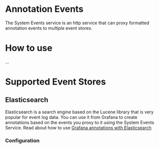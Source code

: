 # Annotation Events

The System Events service is an http service that can proxy formatted annotation events to multiple event stores.

# How to use

...

# Supported Event Stores

## Elasticsearch

Elasticsearch is a search engine based on the Lucene library that is very popular for event log data. You can 
use it from Grafana to create annotations based on the events you proxy to it using the System Events Service.
Read about how to use [Grafana annotations with Elasticsearch](https://grafana.com/docs/grafana/latest/features/datasources/elasticsearch/#annotations)

### Configuration
